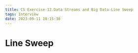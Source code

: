 ```yaml
---
title: CS Exercise-12.Data Streams and Big Data-Line Sweep
tags: Interview
date: 2023-09-11 10:15:38
---
```


# Line Sweep
